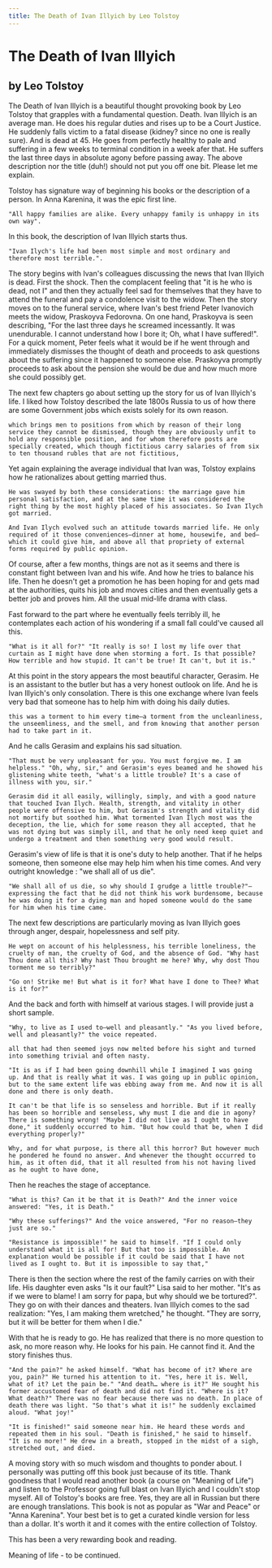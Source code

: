 ```yaml
---
title: The Death of Ivan Illyich by Leo Tolstoy
---
```


# The Death of Ivan Illyich
## by Leo Tolstoy

The Death of Ivan Illyich is a beautiful thought provoking book by Leo Tolstoy that grapples with a fundamental question. Death. Ivan Illyich is an average man. He does his regular duties and rises up to be a Court Justice. He suddenly falls victim to a fatal disease (kidney? since no one is really sure). And is dead at 45. He goes from perfectly healthy to pale and suffering in a few weeks to terminal condition in a week afer that. He suffers the last three days in absolute agony before passing away. The above description nor the title (duh!) should not put you off one bit. Please let me explain.

Tolstoy has signature way of beginning his books or the description of a person. In Anna Karenina, it was the epic first line.
```
"All happy families are alike. Every unhappy family is unhappy in its own way".
```

In this book, the description of Ivan Illyich starts thus. 

```
"Ivan Ilych's life had been most simple and most ordinary and therefore most terrible.".
```

The story begins with Ivan's colleagues discussing the news that Ivan Illyich is dead. First the shock. Then the complacent feeling that "it is he who is dead, not I" and then they actually feel sad for themselves that they have to attend the funeral and pay a condolence visit to the widow. Then the story moves on to the funeral service, where Ivan's best friend Peter Ivanovich meets the widow, Praskoyva Fedorovna. On one hand, Praskoyva is seen describing, "For the last three days he screamed incessantly. It was unendurable. I cannot understand how I bore it;  Oh, what I have suffered!". For a quick moment, Peter feels what it would be if he went through and immediately dismisses the thought of death and proceeds to ask questions about the suffering since it happened to someone else. Praskoyva promptly proceeds to ask about the pension she would be due and how much more she could possibly get.

The next few chapters go about setting up the story for us of Ivan Illyich's life. I liked how Tolstoy described the late 1800s Russia to us of how there are some Government jobs which exists solely for its own reason.

```
which brings men to positions from which by reason of their long service they cannot be dismissed, though they are obviously unfit to hold any responsible position, and for whom therefore posts are specially created, which though fictitious carry salaries of from six to ten thousand rubles that are not fictitious,
```

Yet again explaining the average individual that Ivan was, Tolstoy explains how he rationalizes about getting married thus.

```
He was swayed by both these considerations: the marriage gave him personal satisfaction, and at the same time it was considered the right thing by the most highly placed of his associates. So Ivan Ilych got married.

And Ivan Ilych evolved such an attitude towards married life. He only required of it those conveniences—dinner at home, housewife, and bed—which it could give him, and above all that propriety of external forms required by public opinion.
```

Of course, after a few months, things are not as it seems and there is constant fight between Ivan and his wife. And how he tries to balance his life. Then he doesn't get a promotion he has been hoping for and gets mad at the authorities, quits his job and moves cities and then eventually gets a better job and proves him. All the usual mid-life drama with class.

Fast forward to the part where he eventually feels terribly ill, he contemplates each action of his wondering if a small fall could've caused all this.

```
"What is it all for?" "It really is so! I lost my life over that curtain as I might have done when storming a fort. Is that possible? How terrible and how stupid. It can't be true! It can't, but it is."
```

At this point in the story appears the most beautiful character, Gerasim. He is an assistant to the butler but has a very honest outlook on life. And he is Ivan Illyich's only consolation. There is this one exchange where Ivan feels very bad that someone has to help him with doing his daily duties.

```
this was a torment to him every time—a torment from the uncleanliness, the unseemliness, and the smell, and from knowing that another person had to take part in it.
```

And he calls Gerasim and explains his sad situation.

```
"That must be very unpleasant for you. You must forgive me. I am helpless." "Oh, why, sir," and Gerasim's eyes beamed and he showed his glistening white teeth, "what's a little trouble? It's a case of illness with you, sir."

Gerasim did it all easily, willingly, simply, and with a good nature that touched Ivan Ilych. Health, strength, and vitality in other people were offensive to him, but Gerasim's strength and vitality did not mortify but soothed him. What tormented Ivan Ilych most was the deception, the lie, which for some reason they all accepted, that he was not dying but was simply ill, and that he only need keep quiet and undergo a treatment and then something very good would result.
```

Gerasim's view of life is that it is one's duty to help another. That if he helps someone, then someone else may help him when his time comes. And very outright knowledge : "we shall all of us die".

```
"We shall all of us die, so why should I grudge a little trouble?"—expressing the fact that he did not think his work burdensome, because he was doing it for a dying man and hoped someone would do the same for him when his time came.
```

The next few descriptions are particularly moving as Ivan Illyich goes through anger, despair, hopelessness and self pity.

```
He wept on account of his helplessness, his terrible loneliness, the cruelty of man, the cruelty of God, and the absence of God. "Why hast Thou done all this? Why hast Thou brought me here? Why, why dost Thou torment me so terribly?"

"Go on! Strike me! But what is it for? What have I done to Thee? What is it for?"
```

And the back and forth with himself at various stages. I will provide just a short sample.

```
"Why, to live as I used to—well and pleasantly." "As you lived before, well and pleasantly?" the voice repeated.

all that had then seemed joys now melted before his sight and turned into something trivial and often nasty.

"It is as if I had been going downhill while I imagined I was going up. And that is really what it was. I was going up in public opinion, but to the same extent life was ebbing away from me. And now it is all done and there is only death.

It can't be that life is so senseless and horrible. But if it really has been so horrible and senseless, why must I die and die in agony? There is something wrong! "Maybe I did not live as I ought to have done," it suddenly occurred to him. "But how could that be, when I did everything properly?"

Why, and for what purpose, is there all this horror? But however much he pondered he found no answer. And whenever the thought occurred to him, as it often did, that it all resulted from his not having lived as he ought to have done,
```

Then he reaches the stage of acceptance.

```
"What is this? Can it be that it is Death?" And the inner voice answered: "Yes, it is Death."

"Why these sufferings?" And the voice answered, "For no reason—they just are so."

"Resistance is impossible!" he said to himself. "If I could only understand what it is all for! But that too is impossible. An explanation would be possible if it could be said that I have not lived as I ought to. But it is impossible to say that,"
```

There is then the section where the rest of the family carries on with their life. His daughter even asks "Is it our fault?" Lisa said to her mother. "It's as if we were to blame! I am sorry for papa, but why should we be tortured?". They go on with their dances and theaters. Ivan Illyich comes to the sad realization: "Yes, I am making them wretched," he thought. "They are sorry, but it will be better for them when I die."

With that he is ready to go. He has realized that there is no more question to ask, no more reason why. He looks for his pain. He cannot find it. And the story finishes thus.

```
"And the pain?" he asked himself. "What has become of it? Where are you, pain?" He turned his attention to it. "Yes, here it is. Well, what of it? Let the pain be." "And death… where is it?" He sought his former accustomed fear of death and did not find it. "Where is it? What death?" There was no fear because there was no death. In place of death there was light. "So that's what it is!" he suddenly exclaimed aloud. "What joy!"

"It is finished!" said someone near him. He heard these words and repeated them in his soul. "Death is finished," he said to himself. "It is no more!" He drew in a breath, stopped in the midst of a sigh, stretched out, and died.
```

A moving story with so much wisdom and thoughts to ponder about. I personally was putting off this book just because of its title. Thank goodness that I would read another book (a course on "Meaning of Life") and listen to the Professor going full blast on Ivan Illyich and I couldn't stop myself. All of Tolstoy's books are free. Yes, they are all in Russian but there are enough translations. This book is not as popular as "War and Peace" or "Anna Karenina". Your best bet is to get a curated kindle version for less than a dollar. It's worth it and it comes with the entire collection of Tolstoy.

This has been a very rewarding book and reading.

Meaning of life - to be continued.

